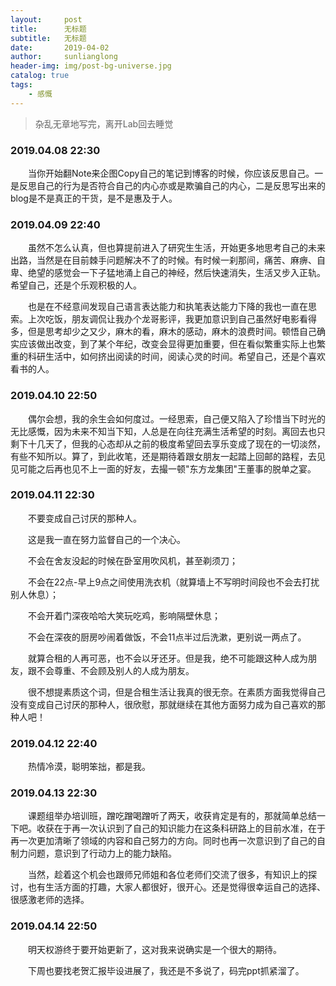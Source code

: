```yaml
---
layout:     post
title:      无标题
subtitle:   无标题
date:       2019-04-02
author:     sunlianglong
header-img: img/post-bg-universe.jpg
catalog: true
tags:
    - 感慨
---
```


> 杂乱无章地写完，离开Lab回去睡觉

### 2019.04.08 22:30
　　当你开始翻Note来企图Copy自己的笔记到博客的时候，你应该反思自己。一是反思自己的行为是否符合自己的内心亦或是欺骗自己的内心，二是反思写出来的blog是不是真正的干货，是不是惠及于人。

### 2019.04.09 22:40
　　虽然不怎么认真，但也算提前进入了研究生生活，开始更多地思考自己的未来出路，当然是在目前棘手问题解决不了的时候。有时候一刹那间，痛苦、麻痹、自卑、绝望的感觉会一下子猛地涌上自己的神经，然后快速消失，生活又步入正轨。希望自己，还是个乐观积极的人。

　　也是在不经意间发现自己语言表达能力和执笔表达能力下降的我也一直在思索。上次吃饭，朋友调侃让我办个龙哥影评，我更加意识到自己虽然好电影看得多，但是思考却少之又少，麻木的看，麻木的感动，麻木的浪费时间。顿悟自己确实应该做出改变，到了某个年纪，改变会显得更加重要，但在看似繁重实际上也繁重的科研生活中，如何挤出阅读的时间，阅读心灵的时间。希望自己，还是个喜欢看书的人。

### 2019.04.10 22:50
　　偶尔会想，我的余生会如何度过。一经思索，自己便又陷入了珍惜当下时光的无比感慨，因为未来不知当下知，人总是在向往充满生活希望的时刻。离回去也只剩下十几天了，但我的心态却从之前的极度希望回去享乐变成了现在的一切淡然，有些不知所以。算了，到此收笔，还是期待着跟女朋友一起踏上回邮的路程，去见见可能之后再也见不上一面的好友，去撮一顿"东方龙集团"王董事的脱单之宴。

### 2019.04.11 22:30
　　不要变成自己讨厌的那种人。

　　这是我一直在努力监督自己的一个决心。

　　不会在舍友没起的时候在卧室用吹风机，甚至剃须刀；

　　不会在22点-早上9点之间使用洗衣机（就算墙上不写明时间段也不会去打扰别人休息）；

　　不会开着门深夜哈哈大笑玩吃鸡，影响隔壁休息；

　　不会在深夜的厨房吵闹着做饭，不会11点半过后洗漱，更别说一两点了。

　　就算合租的人再可恶，也不会以牙还牙。但是我，绝不可能跟这种人成为朋友，跟不会尊重、不会顾及别人的人成为朋友。

　　很不想提素质这个词，但是合租生活让我真的很无奈。在素质方面我觉得自己没有变成自己讨厌的那种人，很欣慰，那就继续在其他方面努力成为自己喜欢的那种人吧！

### 2019.04.12 22:40
　　热情冷漠，聪明笨拙，都是我。

### 2019.04.13 22:30
　　课题组举办培训班，蹭吃蹭喝蹭听了两天，收获肯定是有的，那就简单总结一下吧。收获在于再一次认识到了自己的知识能力在这条科研路上的目前水准，在于再一次更加清晰了领域的内容和自己努力的方向。同时也再一次意识到了自己的自制力问题，意识到了行动力上的能力缺陷。

　　当然，趁着这个机会也跟师兄师姐和各位老师们交流了很多，有知识上的探讨，也有生活方面的打趣，大家人都很好，很开心。还是觉得很幸运自己的选择、很感激老师的选择。

### 2019.04.14 22:50
　　明天权游终于要开始更新了，这对我来说确实是一个很大的期待。

　　下周也要找老贺汇报毕设进展了，我还是不多说了，码完ppt抓紧溜了。